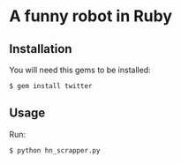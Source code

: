 # A funny robot in Ruby

## Installation

You will need this gems to be installed:

```
$ gem install twitter

```

## Usage

Run:

```
$ python hn_scrapper.py
